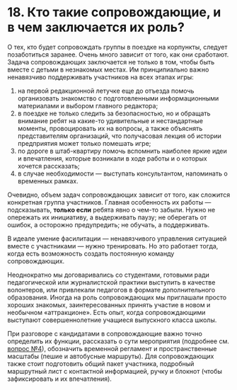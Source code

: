 # 18. Кто такие сопровождающие, и в чем заключается их роль?

О тех, кто будет сопровождать группы в поездке на корпункты, следует позаботиться заранее. Очень много зависит от того, как они сработают. Задача сопровождающих заключается не только в том, чтобы быть вместе с детьми в незнакомых местах. Им принципиально важно ненавязчиво поддерживать участников на всех этапах игры:

1. на первой редакционной летучке еще до отъезда помочь организовать знакомство с подготовленными информационными материалами и выбором главного редактора;
2. в поездке не только следить за безопасностью, но и обращать внимание ребят на какие-то удивительные и нестандартные моменты, провоцировать их на вопросы, а также объяснять представителям организаций, что получасовая лекция об истории предприятия может только помешать игре;
3. по дороге в штаб-квартиру помочь вспомнить наиболее яркие идеи и впечатления, которые возникали в ходе работы и о которых хочется рассказать;
4. в случае необходимости — выступать консультантом, напоминать о временных рамках.

Очевидно, объем задач сопровождающих зависит от того, как сложится конкретная группа участников. Главная особенность их работы — подсказывать, **только если** ребята явно о чем-то забыли. Нужно не опережать их инициативу, а выдерживать паузу; не оберегать от ошибок, а осторожно предупредить; не обучать, а поддерживать.

В идеале умение фасилитации — ненавязчивого управления ситуацией вместе с участниками — нужно тренировать. Но это работает тогда, когда есть возможность создать постоянную команду сопровождающих.

Неоднократно мы договаривались со студентами, готовыми ради педагогической или журналистской практики выступить в качестве волонтеров, или привлекали педагогов в формате дополнительного образования. Иногда на роль сопровождающих мы приглашали просто хороших знакомых, заинтересованных принять участие в новом и необычном «аттракционе». Есть опыт, когда сопровождающими выступают совершеннолетние учащиеся выпускного класса школы.

При разговоре с кандидатами в сопровождающие важно точно определить их функции, рассказать о сути мероприятия (подробнее см. [вопрос №4](../istoki-i-osnovaniya/4.-na-kakikh-principakh-stroitsya-igra-zhurnalist.md)), обозначить временной регламент и пространственные масштабы (пешие и автобусные маршруты). Для сопровождающих также стоит подготовить общий пакет участника, подробный маршрутный лист с контактной информацией, ручку и блокнот (чтобы зафиксировать и их впечатления).
